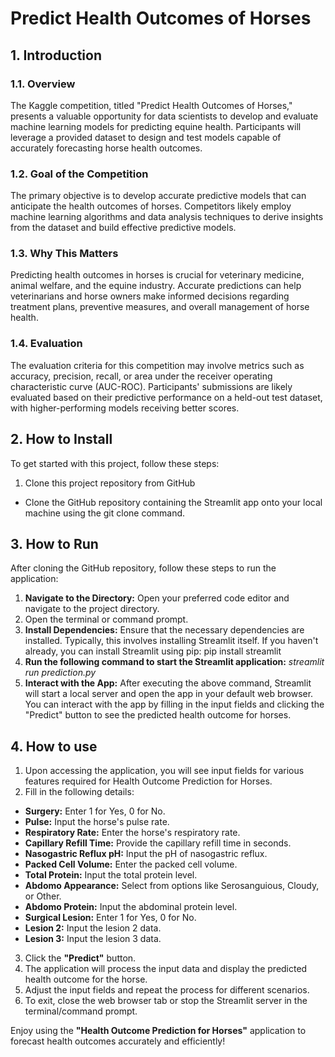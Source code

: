 # Predict Health Outcomes of Horses

## 1. Introduction
### 1.1. Overview
The Kaggle competition, titled "Predict Health Outcomes of Horses," presents a valuable opportunity for data scientists to develop and evaluate machine learning models for predicting equine health. Participants will leverage a provided dataset to design and test models capable of accurately forecasting horse health outcomes.

### 1.2. Goal of the Competition
The primary objective is to develop accurate predictive models that can anticipate the health outcomes of horses. Competitors likely employ machine learning algorithms and data analysis techniques to derive insights from the dataset and build effective predictive models.

### 1.3. Why This Matters
Predicting health outcomes in horses is crucial for veterinary medicine, animal welfare, and the equine industry. Accurate predictions can help veterinarians and horse owners make informed decisions regarding treatment plans, preventive measures, and overall management of horse health.

### 1.4. Evaluation
The evaluation criteria for this competition may involve metrics such as accuracy, precision, recall, or area under the receiver operating characteristic curve (AUC-ROC). Participants' submissions are likely evaluated based on their predictive performance on a held-out test dataset, with higher-performing models receiving better scores.

## 2. How to Install
To get started with this project, follow these steps:
  1. Clone this project repository from GitHub
  *  Clone the GitHub repository containing the Streamlit app onto your local machine using the git clone command.

## 3. How to Run
After cloning the GitHub repository, follow these steps to run the application:
  1. **Navigate to the Directory:** Open your preferred code editor and navigate to the project directory.
  2. Open the terminal or command prompt.
  3. **Install Dependencies:** Ensure that the necessary dependencies are installed. Typically, this involves installing Streamlit itself. If you haven't already, you can install Streamlit using pip: pip install streamlit
  4. **Run the following command to start the Streamlit application:** *streamlit run prediction.py*
  5. **Interact with the App:** After executing the above command, Streamlit will start a local server and open the app in your default web browser. You can interact with the app by filling in the input fields and clicking the "Predict" button to see the predicted health outcome for horses.

## 4. How to use
1. Upon accessing the application, you will see input fields for various features required for Health Outcome Prediction for Horses.
2. Fill in the following details:
  * **Surgery:** Enter 1 for Yes, 0 for No.
  * **Pulse:** Input the horse's pulse rate.
  * **Respiratory Rate:** Enter the horse's respiratory rate.
  * **Capillary Refill Time:** Provide the capillary refill time in seconds.
  * **Nasogastric Reflux pH:** Input the pH of nasogastric reflux.
  * **Packed Cell Volume:** Enter the packed cell volume.
  * **Total Protein:** Input the total protein level.
  * **Abdomo Appearance:** Select from options like Serosanguious, Cloudy, or Other.
  * **Abdomo Protein:** Input the abdominal protein level.
  * **Surgical Lesion:** Enter 1 for Yes, 0 for No.
  * **Lesion 2:** Input the lesion 2 data.
  * **Lesion 3:** Input the lesion 3 data.
3. Click the **"Predict"** button.
4. The application will process the input data and display the predicted health outcome for the horse.
5. Adjust the input fields and repeat the process for different scenarios.
6. To exit, close the web browser tab or stop the Streamlit server in the terminal/command prompt.

Enjoy using the **"Health Outcome Prediction for Horses"** application to forecast health outcomes accurately and efficiently!

